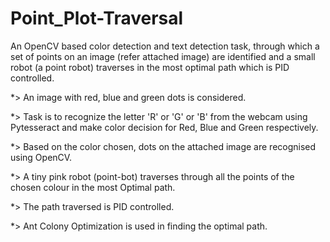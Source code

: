 # Point_Plot-Traversal
An OpenCV based color detection and text detection task, through which a set of points on an image (refer attached image) are identified and a small robot (a point robot) traverses in the most optimal path which is PID controlled.

*> An image with red, blue and green dots is considered.

*> Task is to recognize the letter 'R' or 'G' or 'B' from the webcam using Pytesseract and make color decision for Red, Blue and Green respectively.

*> Based on the color chosen, dots on the attached image are recognised using OpenCV.

*> A tiny pink robot (point-bot) traverses through all the points of the chosen colour in the most Optimal path.

*> The path traversed is PID controlled.

*> Ant Colony Optimization is used in finding the optimal path.
